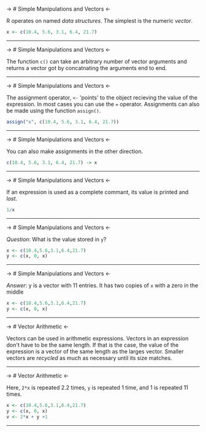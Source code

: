 -> # Simple Manipulations and Vectors <-

R operates on named *data structures*. The simplest is the numeric _vector_.

``` R
x <- c(10.4, 5.6, 3.1, 6.4, 21.7)
```

---
-> # Simple Manipulations and Vectors <-

The function `c()` can take an arbitrary number of vector arguments
and returns a vector got by concatnating the arguments end to end. 

---
-> # Simple Manipulations and Vectors <-

The assignment operator, `<-` 'points' to the object recieving the value
of the expression. In most cases you can use the `=` operator. Assignments
can also be made using the function `assign()`.

``` R
assign("x", c(10.4, 5.6, 3.1, 6.4, 21.7))
```

---
-> # Simple Manipulations and Vectors <-

You can also make assignments in the other direction.

``` R
c(10.4, 5.6, 3.1, 6.4, 21.7) -> x
```

---
-> # Simple Manipulations and Vectors <-

If an expression is used as a complete commant, its value is
printed and *lost*.

``` R
1/x
```

---
-> # Simple Manipulations and Vectors <-

_Question_: What is the value stored in `y`?

``` R
x <- c(10.4,5.6,3.1,6.4,21.7)
y <- c(x, 0, x)
```

---
-> # Simple Manipulations and Vectors <-

_Answer_: y is a vector with 11 entries. It has two copies of `x` with a zero 
in the middle

``` R
x <- c(10.4,5.6,3.1,6.4,21.7)
y <- c(x, 0, x)
```

---
-> # Vector Arithmetic <-

Vectors can be used in arithmetic expressions. Vectors in an expression don't have
to be the same length. If that is the case, the value of the expression is a
vector of the same length as the larges vector. Smaller vectors are _recycled_ as
much as necessary until its size matches.

---
-> # Vector Arithmetic <-

Here, `2*x` is repeated 2.2 times, `y` is repeated 1 time, and 1 is repeated 11 times. 

``` R
x <- c(10.4,5.6,3.1,6.4,21.7)
y <- c(x, 0, x)
v <- 2*x + y +1
```

---


